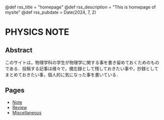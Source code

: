 @def rss_title = "homepage"
@def rss_description = "This is homepage of mysite"
@def rss_pubdate = Date(2024, 7, 2)

# PHYSICS NOTE

## Abstract

<!--\tableofcontents you can use \toc as well -->

このサイトは，物理学科の学生が物理学に関する事を書き留めておくためのものである．投稿する記事は様々で，備忘録として残しておきたい事や，抄録としてまとめておきたい事，個人的に気になった事を書いている．


## Pages

* [Note](/Note/)
* [Review](/Review/)
* [Miscellaneous](/Miscellaneous/)



